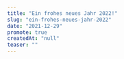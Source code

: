```yaml
---
title: "Ein frohes neues Jahr 2022!"
slug: "ein-frohes-neues-jahr-2022"
date: "2021-12-29"
promote: true
createdAt: "null"
teaser: ""
---
```


